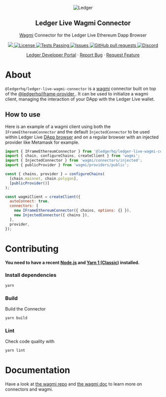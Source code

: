<p align="center">
 <img src="https://user-images.githubusercontent.com/9203826/154288895-670f5c23-81a1-4307-a080-1af83f7f8356.svg" align="center" alt="Ledger" />
 <h2 align="center">Ledger Live Wagmi Connector</h2>
 <p align="center"><a href="https://github.com/tmm/wagmi">Wagmi</a> Connector for the Ledger Live Ethereum Dapp Browser</p>
</p>
  <p align="center">
    <a href="https://www.npmjs.com/package/@ledgerhq/ledger-live-wagmi-connector?activeTab=versions">
      <img src="https://img.shields.io/npm/v/@ledgerhq/ledger-live-wagmi-connector.svg?style=flat-square" />
    </a>
    <a href="https://opensource.org/licenses/MIT">
      <img alt="License" src="https://img.shields.io/badge/License-MIT-blue.svg" />
    </a>
    <a href="https://github.com/LedgerHQ/ledger-live-wagmi-connector/actions">
      <img alt="Tests Passing" src="https://github.com/LedgerHQ/ledger-live-wagmi-connector/workflows/CI/badge.svg" />
    </a>
    <a href="https://github.com/LedgerHQ/ledger-live-wagmi-connector/issues">
      <img alt="Issues" src="https://img.shields.io/github/issues/LedgerHQ/ledger-live-wagmi-connector?color=0088ff" />
    </a>
    <a href="https://github.com/LedgerHQ/ledger-live-wagmi-connector/pulls">
      <img alt="GitHub pull requests" src="https://img.shields.io/github/issues-pr/LedgerHQ/ledger-live-wagmi-connector?color=0088ff" />
    </a>
    <a href="https://discord.gg/y6nZhxv2bC">
      <img alt="Discord" src="https://img.shields.io/discord/885256081289379850?color=1C1CE1&label=Ledger%20%7C%20Discord%20%F0%9F%91%8B%20&style=flat-square" />
    </a>
  </p>

  <p align="center">
    <a href="https://developers.ledger.com/docs/live-app/start-here/">Ledger Developer Portal</a>
    ·
    <a href="https://github.com/LedgerHQ/ledger-live-wagmi-connector/issues/new/choose">Report Bug</a>
    ·
    <a href="https://github.com/LedgerHQ/ledger-live-wagmi-connector/issues/new/choose">Request Feature</a>
  </p>
</p>

# About

`@ledgerhq/ledger-live-wagmi-connector` is a [wagmi](https://github.com/tmm/wagmi) connector built on top of the [@ledgerhq/iframe-provider
](https://github.com/ledgerhq/iframe-provider). It can be used to initialize a wagmi client, managing the interaction of your DApp with the Ledger Live wallet.

## How to use

Here is an example of a wagmi client using both the `IFrameEthereumConnector` and the default `InjectedConnector` to be used within Ledger Live [DApp browser](https://github.com/LedgerHQ/eth-dapp-browser) and on a regular browser with an injected provider like Metamask for example.

```js
import { IFrameEthereumConnector } from '@ledgerhq/ledger-live-wagmi-connector';
import { chain, configureChains, createClient } from 'wagmi';
import { InjectedConnector } from 'wagmi/connectors/injected';
import { publicProvider } from 'wagmi/providers/public';

const { chains, provider } = configureChains(
  [chain.mainnet, chain.polygon],
  [publicProvider()]
);

const wagmiClient = createClient({
  autoConnect: true,
  connectors: [
    new IFrameEthereumConnector({ chains, options: {} }),
    new InjectedConnector({ chains }),
  ],
  provider,
});
```

# Contributing

**You need to have a recent [Node.js](https://nodejs.org/) and
[Yarn 1 (Classic)](https://classic.yarnpkg.com/lang/en/) installed.**

### Install dependencies

```bash
yarn
```

### Build

Build the Connector

```bash
yarn build
```

### Lint

Check code quality with

```bash
yarn lint
```

# Documentation

Have a look at [the wagmi repo](https://github.com/tmm/wagmi) and [the wagmi doc](https://wagmi.sh/) to learn more on connectors and wagmi.
